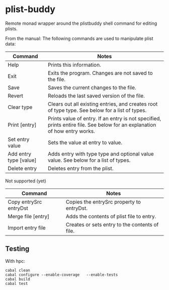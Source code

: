 # plist-buddy

Remote monad wrapper around the plistbuddy shell command for editing plists.

From the manual: The following commands are used to manipulate plist data:

Command | Notes
--------|---------- 
Help    |   Prints this information.
Exit    |  Exits the program. Changes are not saved to the file.
Save    |  Saves the current changes to the file.
Revert  |   Reloads the last saved version of the file.
Clear type |  Clears out all existing entries, and creates root of type type.  See below for a list of types.
Print [entry] |  Prints value of entry.  If an entry is not specified, prints entire file. See below for an explanation of how entry works.
Set entry value | Sets the value at entry to value.
Add entry type [value] | Adds entry with type type and optional value value.  See below for a list of types.
Delete entry | Deletes entry from the plist.

Not supported (yet)

Command | Notes
--------|---------- 
Copy entrySrc entryDst | Copies the entrySrc property to entryDst.
Merge file [entry] | Adds the contents of plist file to entry.
Import entry file  | Creates or sets entry to the contents of file.


Testing
-------

With hpc:

````
cabal clean
cabal configure --enable-coverage   --enable-tests
cabal build
cabal test
````
